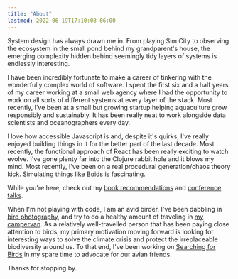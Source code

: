 ```yaml
---
title: "About"
lastmod: 2022-06-19T17:10:08-06:00
---
```


System design has always drawn me in. From playing Sim City to observing the ecosystem in the small pond behind my 
grandparent's house, the emerging complexity hidden behind seemingly tidy layers of systems is endlessly interesting. 

I have been incredibly fortunate to make a career of tinkering with the wonderfully complex world of software. I spent the
first six and a half years of my career working at a small web agency where I had the opportunity to work on all sorts
of different systems at every layer of the stack. Most recently, I've been at a small but growing startup helping aquaculture 
grow responsibly and sustainably. It has been really neat to work alongside data scientists and oceanographers every day.

I love how accessible Javascript is and, despite it's quirks, I've really enjoyed building things in it for the better part
of the last decade. Most recently, the functional approach of React has been really exciting to watch evolve. I've gone
plenty far into the Clojure rabbit hole and it blows my mind. Most recently, I've been on a real procedural generation/chaos
theory kick. Simulating things like [Boids](https://www.youtube.com/watch?v=bqtqltqcQhw) is fascinating.

While you're here, check out my [book recommendations](/posts/bookshelf/) and [conference talks](/posts/talks-i-love/).

When I'm not playing with code, I am an avid birder. I've been dabbling in [bird photography](https://www.instagram.com/diagnosisbirder/), 
and try to do a healthy amount of traveling in [my campervan](https://www.instagram.com/theohvan/). As a relatively well-travelled
person that has been paying close attention to birds, my primary motivation moving forward is looking for interesting
ways to solve the climate crisis and protect the irreplaceable biodiversity around us. To that end, I've been working on
[Searching for Birds](https://www.searchingforbirds.com) in my spare time to advocate for our avian friends.

Thanks for stopping by.